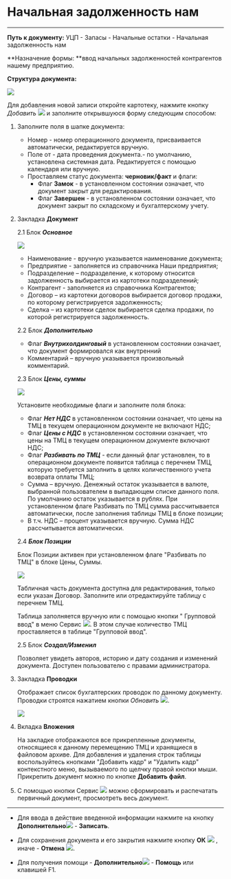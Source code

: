 ﻿#  Начальная задолженность нам

_ _ _ _ _ _ _

**Путь к документу:** УЦП - Запасы - Начальные остатки - Начальная задолженность нам


**Назначение формы: **ввод начальных задолженностей контрагентов нашему предприятию.

**Структура документа:**

![](topic:.УЦП.AddFiles.Screenshot_2380.jpg)

Для добавления новой записи откройте картотеку, нажмите кнопку *Добавить* ![](topic:Com.AddFiles.Buttons.Btn_Add.png) и заполните открывшуюся форму следующим способом:

1. Заполните поля в шапке документа:

    * Номер - номер операционного документа, присваивается автоматически, редактируется вручную.
    * Поле от - дата проведения документа.- по умолчанию, установлена системная дата. Редактируется с помощью календаря или вручную.
    * Проставляем статус документа: **черновик/факт** и флаги:
        * Флаг **Замок** - в установленном состоянии означает, что документ закрыт для редактирования. 
        * Флаг **Завершен** - в установленном состоянии означает, что документ закрыт по складскому и бухгалтерскому учету. 

2. Закладка **Документ**

    2.1 Блок ***Основное***

    ![](topic:.УЦП.AddFiles.Screenshot_2381.jpg)

    * Наименование - вручную указывается наименование документа;
    * Предприятие - заполняется из справочника Наши предприятия;
    * Подразделение – подразделение, к которому относится задолженность выбирается из картотеки подразделений; 
    * Контрагент - заполняется из справочника Контрагентов;
    * Договор – из картотеки договоров выбирается договор продажи, по которому регистрируется задолженность; 
    * Сделка – из картотеки сделок выбирается сделка продажи, по которой регистрируется задолженность.

    2.2 Блок ***Дополнительно***

    <!---Установите необходимые флаги и заполните поля блока:

    * Флаг ***Передан в бухгалтерию*** в установленном состоянии означает, что по документу сформированы бухгалтерские проводки в модуле УиФ;
    * Флаг ***Передавать в бухгалтерию*** в установленном состоянии означает, что документ готов для передачи в модуль "УиФ"; для формирования проводок по Бух учету;
    --->
    * Флаг ***Внутрихолдинговый*** в установленном состоянии означает, что документ формировался как внутренний
    <!---, без передачи его в УиФ;
    --->
    * Комментарий – вручную указывается произвольный комментарий.

    2.3 Блок ***Цены, суммы***

    ![](topic:.УЦП.AddFiles.Screenshot_2385.jpg)

    Установите необходимые флаги и заполните поля блока:

    * Флаг ***Нет НДС*** в установленном состоянии означает, что цены на ТМЦ в текущем операционном документе не включают НДС;
    * Флаг  ***Цены с НДС*** в установленном состоянии означает, что цены на ТМЦ в текущем операционном документе включают НДС;
    * Флаг ***Разбивать по ТМЦ*** - если данный флаг установлен, то в операционном документе появится таблица с перечнем ТМЦ,
    которую требуется заполнить в целях количественного учета возврата оплаты ТМЦ;
    * Сумма – вручную. Денежный остаток указывается в валюте, выбранной пользователем в выпадающем списке данного поля. По умолчанию остаток указывается в рублях.
    При установленном флаге Разбивать по ТМЦ сумма рассчитывается автоматически, после заполнения таблицы ТМЦ в блоке позиции;
    * В т.ч. НДС – процент указывается вручную. Сумма НДС рассчитывается автоматически.

    2.4 ***Блок Позиции***

    Блок Позиции активен при установленном флаге "Разбивать по ТМЦ" в блоке Цены, Суммы.

    ![](topic:.УЦП.AddFiles.Screenshot_2386.jpg)

    Табличная часть документа доступна для редактирования, только если указан Договор. Заполните или отредактируйте таблицу с перечнем ТМЦ.

    Таблица заполняется вручную или с помощью кнопки " Групповой ввод" в меню Сервис ![](topic:Com.AddFiles.Buttons.Btn_Services.png).
    В этом случае количество ТМЦ проставляется в таблице "Групповой ввод".

    2.5  Блок ***Создал/Изменил***

    Позволяет увидеть авторов, историю и дату создания и изменений документа. Доступен пользователю с правами администратора.

2. Закладка **Проводки**

    Отображает список бухгалтерских проводок по данному документу. Проводки строятся нажатием кнопки *Обновить* ![](topic:Com.AddFiles.Buttons.Btn_Refresh.png).

    ![](topic:.УЦП.AddFiles.Screenshot_2384.jpg)

3. Вкладка **Вложения**

    На закладке отображаются все прикрепленные документы, относящиеся к данному перемещению ТМЦ и хранящиеся в файловом архиве. Для добавления и удаления строк таблицы воспользуйтесь кнопками "Добавить кадр" и "Удалить кадр" контекстного меню, вызываемого по щелчку правой кнопки мыши. Прикрепить документ можно по кнопке **Добавить файл**.

4. С помощью кнопки Сервис ![](topic:Com.AddFiles.Buttons.Btn_Services.png) можно  сформировать и распечатать первичный документ, просмотреть весь документ.


_______________

* Для ввода в действие введенной информации нажмите на кнопку **Дополнительно**![](topic:Com.AddFiles.Buttons.Btn_OK.png) - **Записать**.

* Для сохранения документа и его закрытия нажмите кнопку **ОК** ![](topic:Com.AddFiles.Buttons.Btn_Ok_grey.png) , иначе - **Отмена** ![](topic:Com.AddFiles.Buttons.BtnCloseCancel.png).

* Для получения помощи - **Дополнительно**![](topic:Com.AddFiles.Buttons.Btn_OK.png) - **Помощь** или клавишей F1.













